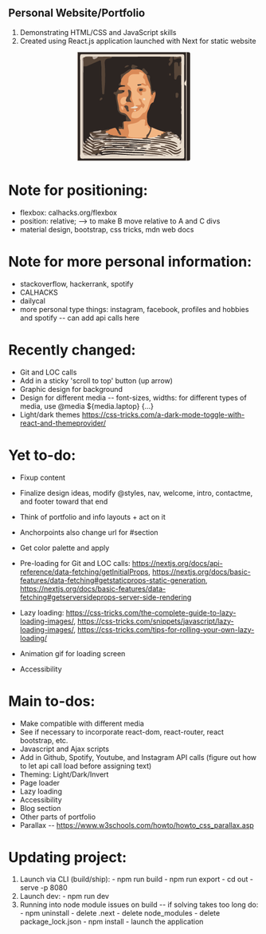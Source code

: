 ## Personal Website/Portfolio

1. Demonstrating HTML/CSS and JavaScript skills
2. Created using React.js application launched with Next for static website

<p align="center">
  <img src="static/genImages/3-color-trace.png" alt="Profile Image" />
</p>

# Note for positioning:
- flexbox: calhacks.org/flexbox
- position: relative; --> to make B move relative to A and C divs
- material design, bootstrap, css tricks, mdn web docs

# Note for more personal information:
  - stackoverflow, hackerrank, spotify
  - CALHACKS
  - dailycal
  - more personal type things: instagram, facebook, profiles and hobbies and spotify -- can add api calls here

# Recently changed:
  - Git and LOC calls
  - Add in a sticky 'scroll to top' button (up arrow)
  - Graphic design for background
  - Design for different media -- font-sizes, widths: for different types of media, use @media ${media.laptop} {...}
  - Light/dark themes https://css-tricks.com/a-dark-mode-toggle-with-react-and-themeprovider/

# Yet to-do:
  - Fixup content
  - Finalize design ideas, modify @styles, nav, welcome, intro, contactme, and footer toward that end
  - Think of portfolio and info layouts + act on it

  - Anchorpoints also change url for #section
  - Get color palette and apply
  - Pre-loading for Git and LOC calls: https://nextjs.org/docs/api-reference/data-fetching/getInitialProps, https://nextjs.org/docs/basic-features/data-fetching#getstaticprops-static-generation, https://nextjs.org/docs/basic-features/data-fetching#getserversideprops-server-side-rendering

  - Lazy loading: https://css-tricks.com/the-complete-guide-to-lazy-loading-images/, https://css-tricks.com/snippets/javascript/lazy-loading-images/, https://css-tricks.com/tips-for-rolling-your-own-lazy-loading/

  - Animation gif for loading screen
  - Accessibility

# Main to-dos:
  - Make compatible with different media
  - See if necessary to incorporate react-dom, react-router, react bootstrap, etc.
  - Javascript and Ajax scripts
  - Add in Github, Spotify, Youtube, and Instagram API calls (figure out how to let api call load before assigning text)
  - Theming: Light/Dark/Invert
  - Page loader
  - Lazy loading
  - Accessibility
  - Blog section
  - Other parts of portfolio
  - Parallax -- https://www.w3schools.com/howto/howto_css_parallax.asp

# Updating project:
  1. Launch via CLI (build/ship):
    - npm run build
    - npm run export
    - cd out
    - serve -p 8080
  2. Launch dev:
    - npm run dev
  3. Running into node module issues on build -- if solving takes too long do:
    - npm uninstall
    - delete .next
    - delete node_modules
    - delete package_lock.json
    - npm install
    - launch the application

